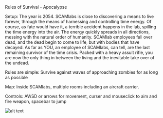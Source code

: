 Rules of Survival - Apocalypse 

Setup: The year is 2054. SCAMlabs is close to discovering a means to live forever, 
through the means of harnessing and controlling time energy. Of course, as fate would have it, a terrible accident happens in the lab, 
spilling the time energy into the air. The energy quickly spreads in all directions, messing with the natural order of humanity.
SCAMlab employees fall over dead, and the dead begin to come to life, but with bodies that have decayed.
As far as YOU, an employee of SCAMlabs, can tell, are the last remaining survivor of the time crisis. Packed with a heavy assult rifle,
you are now the only thing in between the living and the inevitable take over of the undead.

Rules are simple: Survive against waves of approaching zombies for as long as possible

Map: Inside SCAMlabs, multiple rooms including an aircraft carrier.

Controls: AWSD or arrows for movement, curser and mouseclick to aim and fire weapon, spacebar to jump

![alt text](https://github.com/cs4381-Game-Development-Group-3/Survival/issues/2)
